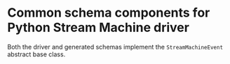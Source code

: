 # Common schema components for Python Stream Machine driver

Both the driver and generated schemas implement the `StreamMachineEvent` abstract base class.


